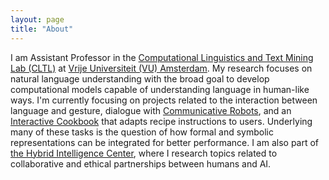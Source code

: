 ```yaml
---
layout: page
title: "About"
---
```


I am Assistant Professor in the [Computational Linguistics and Text Mining Lab (CLTL)](http://www.cltl.nl)
at [Vrije Universiteit (VU) Amsterdam](https://vu.nl/nl). My research focuses on natural language understanding with the broad goal
to develop computational models capable of understanding language in human-like ways. I'm currently focusing on projects related to the interaction between language and gesture, dialogue with [Communicative Robots](http://makerobotstalk.nl/), and an [Interactive Cookbook](https://github.com/interactive-cookbook) that adapts recipe instructions to users. Underlying many of these tasks is the question of how formal and symbolic representations
can be integrated for better performance. I am also part of [the Hybrid Intelligence Center](https://www.hybrid-intelligence-centre.nl), where I research topics related to collaborative and ethical partnerships between humans and AI. 



 

